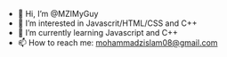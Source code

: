- 👋 Hi, I’m @MZIMyGuy
- 👀 I’m interested in Javascrit/HTML/CSS and C++
- 🌱 I’m currently learning Javascript and C++
- 📫 How to reach me: mohammadzislam08@gmail.com
<!---
MZIMyGuy/MZIMyGuy is a ✨ special ✨ repository because its `README.md` (this file) appears on your GitHub profile.
You can click the Preview link to take a look at your changes.
--->
